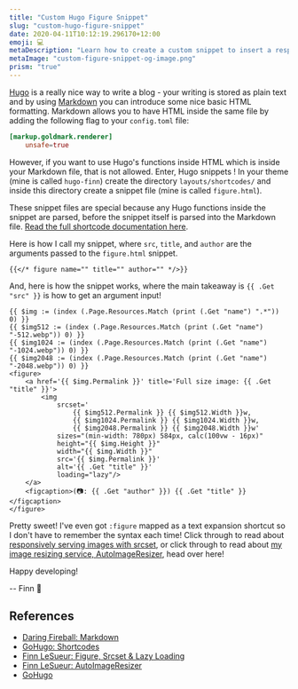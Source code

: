 ```yaml
---
title: "Custom Hugo Figure Snippet"
slug: "custom-hugo-figure-snippet"
date: 2020-04-11T10:12:19.296170+12:00
emoji: 💻
metaDescription: "Learn how to create a custom snippet to insert a responsive <figure> element into your Hugo posts!"
metaImage: "custom-figure-snippet-og-image.png"
prism: "true"
---
```


[Hugo][5] is a really nice way to write a blog - your writing is stored as plain text and by using [Markdown][1] you can introduce some nice basic HTML formatting. Markdown allows you to have HTML inside the same file by adding the following flag to your `config.toml` file:

```toml
[markup.goldmark.renderer]
    unsafe=true
```

<!--more-->

However, if you want to use Hugo's functions inside HTML which is inside your Markdown file, that is not allowed. Enter, Hugo snippets  !
In your theme (mine is called `hugo-finn`) create the directory `layouts/shortcodes/` and inside this directory create a snippet file (mine is called `figure.html`).

These snippet files are special because any Hugo functions inside the snippet are parsed, before the snippet itself is parsed into the Markdown file. [Read the full shortcode documentation here][2].

Here is how I call my snippet, where `src`, `title`, and `author` are the arguments passed to the `figure.html` snippet.

```
{{</* figure name="" title="" author="" */>}}
```

And, here is how the snippet works, where the main takeaway is `{{ .Get "src" }}` is how to get an argument input!

```
{{ $img := (index (.Page.Resources.Match (print (.Get "name") ".*")) 0) }}
{{ $img512 := (index (.Page.Resources.Match (print (.Get "name") "-512.webp")) 0) }}
{{ $img1024 := (index (.Page.Resources.Match (print (.Get "name") "-1024.webp")) 0) }}
{{ $img2048 := (index (.Page.Resources.Match (print (.Get "name") "-2048.webp")) 0) }}
<figure>
    <a href='{{ $img.Permalink }}' title='Full size image: {{ .Get "title" }}'>
        <img 
            srcset='
                {{ $img512.Permalink }} {{ $img512.Width }}w,
                {{ $img1024.Permalink }} {{ $img1024.Width }}w,
                {{ $img2048.Permalink }} {{ $img2048.Width }}w'
            sizes="(min-width: 780px) 584px, calc(100vw - 16px)"
            height="{{ $img.Height }}"
            width="{{ $img.Width }}"
            src='{{ $img.Permalink }}'
            alt='{{ .Get "title" }}'
            loading="lazy"/>
    </a>
    <figcaption>(📷: {{ .Get "author" }}) {{ .Get "title" }}</figcaption>
</figure>
```

Pretty sweet! I've even got `:figure` mapped as a text expansion shortcut so I don't have to remember the syntax each time! Click through to read about [responsively serving images with srcset][3], or click through to read about [my image resizing service, AutoImageResizer][4], head over here!

Happy developing!

-- Finn 👋

## References
- [Daring Fireball: Markdown][1]
- [GoHugo: Shortcodes][2]
- [Finn LeSueur: Figure, Srcset & Lazy Loading][3]
- [Finn LeSueur: AutoImageResizer][4]
- [GoHugo][5]

[1]: https://daringfireball.net/projects/markdown/syntax "Daring Fireball: Markdown"
[2]: https://gohugo.io/content-management/shortcodes/ "GoHugo: Shortcodes"
[3]: https://finn.lesueur.nz/posts/lazy-loading/ "Finn LeSueur: Figure, Srcset & Lazy Loading"
[4]: https://finn.lesueur.nz/posts/auto-image-resizer/ "Finn LeSueur: AutoImageResizer"
[5]: https://gohugo.io/ "GoHugo"
